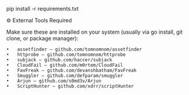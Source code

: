 pip install -r requirements.txt

⚙️ External Tools Required

Make sure these are installed on your system (usually via go install, git clone, or package manager):

	•	assetfinder — github.com/tomnomnom/assetfinder
	•	httprobe — github.com/tomnomnom/httprobe
	•	subjack — github.com/haccer/subjack
	•	CloudFail — github.com/m0rtem/CloudFail
	•	FavFreak — github.com/devanshbatham/FavFreak
	•	Smuggler — github.com/defparam/smuggler
	•	Arjun — github.com/s0md3v/Arjun
	•	ScriptHunter — github.com/xdrr/scriptHunter
